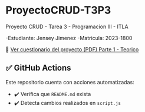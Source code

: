 # ProyectoCRUD-T3P3
Proyecto CRUD - Tarea 3 - Programacion III - ITLA

-Estudiante: Jensey Jimenez
-Matricula: 2023-1800

📄 [Ver cuestionario del proyecto (PDF) Parte 1 - Teorico](Tarea3Git-JenseyJimenez2023-1800.pdf)

## ✅ GitHub Actions

Este repositorio cuenta con acciones automatizadas:

- ✔️ Verifica que `README.md` exista
- ✔️ Detecta cambios realizados en `script.js`

